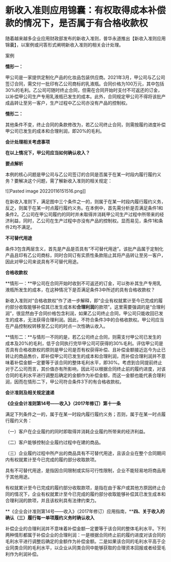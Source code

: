 # 新收入准则应用锦囊：有权取得成本补偿款的情况下，是否属于有合格收款权

随着越来越多企业应用财政部发布的新收入准则，普华永道推出【新收入准则应用锦囊】，以案例或问答形式阐明新收入准则的相关会计处理。

案例

**情形一：**

甲公司是一家提供定制化产品的化妆品包装供应商。2021年3月，甲公司与乙公司签订合同，需交付一批印有乙公司商标的乳液瓶。合同价格为100万元，其中包括30%的毛利。乙公司可随时终止合同，但需在合同开始时支付不可返还的订金，以补偿甲公司生产专用乳液瓶已发生的成本。此外，合同规定甲公司不得将该批产成品转让至另一客户，生产过程中乙公司亦没有产品的控制权。

**情形二：**

其他条件不变，终止合同的条款修改为，若乙公司终止合同，则需按履约进度补偿甲公司已发生的成本和合理利润，即20%的毛利。

**会计处理相关考虑事项**

**在以上情况下，甲公司应当如何确认收入？**

**要点解析**

本例的核心问题是甲公司与乙公司签订的合同是否属于在某一时段内履行履约义务？要解决这个问题，需了解新收入准则的相关规定：

![[Pasted image 20220116151516.png]]

在新收入准则下，满足图中三个条件之一的，则属于在某一时段内履行履约义务，反之，则属于在某一时点履行履约义务。在本例中，首先需分析是否满足条件1和条件2。乙公司在甲公司履约的同时并未取得并消耗甲公司生产过程中所带来的经济利益，同时，乙公司在生产过程中亦没有产品的控制权。显而易见，条件1和条件2均不满足。

**不可替代用途**

条件3包含两层含义，首先是产品是否具有“不可替代用途”。该批产品属于定制化产品且印有乙公司商标，同时合同订有实质性条款阻止其将产品转让至另一客户，因此对甲公司来说具有不可替代用途。

**合格收款权**

**情形一：**甲公司在合同开始时收到不可返还的订金，可以弥补其生产专用乳液瓶所发生的成本，在这种情况下是否满足条件3中所述的具有合格收款权？

新收入准则对“合格收款权”作了进一步解释，即“企业有权就累计至今已完成的履约部分收取能够补偿其已发生成本和**合理利润**的款项”。这里需要强调的是“合理利润”，很显然由于合同价格包含利润，如果乙公司终止合同，甲公司只能收回已发生的成本，无法获得合理利润。因此，不符合条件3中的合格收款权。甲公司应当在产品控制权转移至乙公司的时点一次性确认收入。

**情形二：**与情形一不同的是，若乙公司终止合同，则需支付甲公司已发生的成本及20%的毛利，低于合同执行完毕甲公司可获得的30%毛利。评估甲公司是否具有合格收款权的原则是甲公司是否有权获得补偿、且补偿金额接近迄今为止已转让的商品售价，即补偿甲公司已发生的成本和合理利润，而补偿合理利润并不意味着补偿金额一定要等于该合同的整体毛利水平，即30%。考虑到合同提前终止对于乙公司而言，其价值亦有所影响，因此可以根据合同终止前的履约进度，对该合同的毛利水平进行调整后确定的金额作为补偿金额，而这一金额也能代表合理利润，因而在情形二下，甲公司符合条件3下的有合格收款权。

**会计准则及相关规定速递**

**《企业会计准则第14号——收入》（2017年修订）第十一条**

满足下列条件之一的，属于在某一时段内履行履约义务；否则，属于在某一时点履行履约义务：

（一）客户在企业履约的同时即取得并消耗企业履约所带来的经济利益。

（二）客户能够控制企业履约过程中在建的商品。

（三）企业履约过程中所产出的商品具有不可替代用途，且该企业在整个合同期间内有权就累计至今已完成的履约部分收取款项。

具有不可替代用途，是指因合同限制或实际可行性限制，企业不能轻易地将商品用于其他用途。

有权就累计至今已完成的履约部分收取款项，是指在由于客户或其他方原因终止合同的情况下，企业有权就累计至今已完成的履约部分收取能够补偿其已发生成本和合理利润的款项，并且该权利具有法律约束力。

**《企业会计准则第14号——收入》（2017年修订）应用指南，****四、关于收入的确认（三）履行每一单项履约义务时确认收入**

补偿企业的合理利润并不意味着补偿金额一定要等于该合同的整体毛利水平。下列两种情形都属于补偿企业的合理利润：一是根据合同终止前的履约进度对该合同的毛利水平进行调整后确定的金额作为补偿金额。二是如果该合同的毛利水平高于企业同类合同的毛利水平，以企业从同类合同中能够获取的合理资本回报或者经营毛利作为利润补偿。